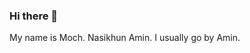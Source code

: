 ### Hi there 👋

<!--
**emenamin/emenamin** is a ✨ _special_ ✨ repository because its `README.md` (this file) appears on your GitHub profile.

Here are some ideas to get you started:

- 🔭 I’m currently working on ...
- 🌱 I’m currently learning UX Writing, UI/UX Design, Digital Marketing
- 👯 I’m looking to collaborate on ...
- 🤔 I’m looking for help with ...
- 💬 Ask me about ...
- 📫 How to reach me: mochnasikhunamin.work@gmail.com
- 😄 Pronouns: He/Him
- ⚡ Fun fact: 
-->

My name is Moch. Nasikhun Amin. I usually go by Amin. 

